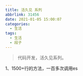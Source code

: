 ```yaml
---
title: 活久见 系列
abbrlink: 31456
date: 2021-01-05 15:00:07
categories:
  - 生活
tags:
  - 生活
  - 段子
---
```


> 代码开发，活久见系列。

<!-- more -->

1、1500+行的方法，一百多次调用es